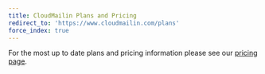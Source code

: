 ```yaml
---
title: CloudMailin Plans and Pricing
redirect_to: 'https://www.cloudmailin.com/plans'
force_index: true
---
```


For the most up to date plans and pricing information please see our
[pricing page](https://www.cloudmailin.com/plans).
